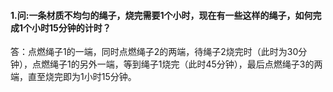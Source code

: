 #### 1.问:一条材质不均匀的绳子，烧完需要1个小时，现在有一些这样的绳子，如何完成1个小时15分钟的计时？
答：点燃绳子1的一端，同时点燃绳子2的两端，待绳子2烧完时（此时为30分钟），点燃绳子1的另外一端，等到绳子1烧完（此时45分钟），最后点燃绳子3的两端，直至烧完即为1小时15分钟。